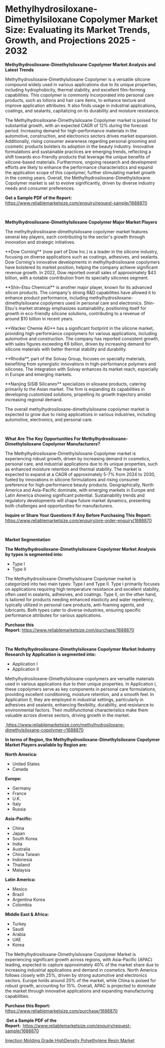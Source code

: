 <p><h1>Methylhydrosiloxane-Dimethylsiloxane Copolymer Market Size: Evaluating its Market Trends, Growth, and Projections 2025 - 2032</h1></p><p><strong>Methylhydrosiloxane-Dimethylsiloxane Copolymer Market Analysis and Latest Trends</strong></p>
<p><p>Methylhydrosiloxane-Dimethylsiloxane Copolymer is a versatile silicone compound widely used in various applications due to its unique properties, including hydrophobicity, thermal stability, and excellent film-forming capabilities. This copolymer is commonly incorporated into personal care products, such as lotions and hair care items, to enhance texture and improve application attributes. It also finds usage in industrial applications, coatings, and sealants, capitalizing on its durability and moisture resistance.</p><p>The Methylhydrosiloxane-Dimethylsiloxane Copolymer market is poised for substantial growth, with an expected CAGR of 12% during the forecast period. Increasing demand for high-performance materials in the automotive, construction, and electronics sectors drives market expansion. Additionally, rising consumer awareness regarding personal grooming and cosmetic products bolsters its adoption in the beauty industry. Innovative formulations and sustainable practices are emerging trends, reflecting a shift towards eco-friendly products that leverage the unique benefits of silicone-based materials. Furthermore, ongoing research and development efforts are likely to enhance the performance characteristics and expand the application scope of this copolymer, further stimulating market growth in the coming years. Overall, the Methylhydrosiloxane-Dimethylsiloxane Copolymer market is set to evolve significantly, driven by diverse industry needs and consumer preferences.</p></p>
<p><strong>Get a Sample PDF of the Report:&nbsp;</strong> <a href="https://www.reliablemarketsize.com/enquiry/request-sample/1688870?utm_campaign=3192&utm_medium=2&utm_source=Github&utm_content=ia&utm_term=26032025&utm_id=methylhydrosiloxane-dimethylsiloxane-copolymer">https://www.reliablemarketsize.com/enquiry/request-sample/1688870</a></p>
<p>&nbsp;</p>
<p><strong>Methylhydrosiloxane-Dimethylsiloxane Copolymer Major Market Players</strong></p>
<p><p>The methylhydrosiloxane-dimethylsiloxane copolymer market features several key players, each contributing to the sector's growth through innovation and strategic initiatives. </p><p>**Dow Corning** (now part of Dow Inc.) is a leader in the silicone industry, focusing on diverse applications such as coatings, adhesives, and sealants. Dow Corning's innovative developments in methylhydrosiloxane copolymers have bolstered its market position, helping the company achieve significant revenue growth. In 2022, Dow reported overall sales of approximately $43 billion, with a notable contribution from its specialty silicones segment.</p><p>**Shin-Etsu Chemical** is another major player, known for its advanced silicon products. The company's strong R&D capabilities have allowed it to enhance product performance, including methylhydrosiloxane-dimethylsiloxane copolymers used in personal care and electronics. Shin-Etsu's market strategy emphasizes sustainability, positioning itself for growth in eco-friendly silicone solutions, contributing to a revenue of around $10 billion in recent years.</p><p>**Wacker Chemie AG** has a significant footprint in the silicone market, providing high-performance copolymers for various applications, including automotive and construction. The company has reported consistent growth, with sales figures exceeding €6 billion, driven by increasing demand for silicone materials with better thermal stability and durability.</p><p>**Rhodia**, part of the Solvay Group, focuses on specialty materials, benefiting from synergistic innovations in high-performance polymers and silicones. The integration with Solvay enhances its market reach, especially in Europe and emerging markets.</p><p>**Nanjing SiSiB Silicanes** specializes in siloxane products, catering primarily to the Asian market. The firm is expanding its capabilities in developing customized solutions, propelling its growth trajectory amidst increasing regional demand.</p><p>The overall methylhydrosiloxane-dimethylsiloxane copolymer market is expected to grow due to rising applications in various industries, including automotive, electronics, and personal care.</p></p>
<p>&nbsp;</p>
<p><strong>What Are The Key Opportunities For Methylhydrosiloxane-Dimethylsiloxane Copolymer Manufacturers?</strong></p>
<p><p>The Methylhydrosiloxane-Dimethylsiloxane Copolymer market is experiencing robust growth, driven by increasing demand in cosmetics, personal care, and industrial applications due to its unique properties, such as enhanced moisture retention and thermal stability. The market is expected to expand at a CAGR of approximately 5-7% from 2024 to 2030, fueled by innovations in silicone formulations and rising consumer preference for high-performance beauty products. Geographically, North America and Asia-Pacific dominate, with emerging markets in Europe and Latin America showing significant potential. Sustainability trends and regulatory developments will shape future market dynamics, presenting both challenges and opportunities for manufacturers.</p></p>
<p><strong>Inquire or Share Your Questions If Any Before Purchasing This Report:</strong> <a href="https://www.reliablemarketsize.com/enquiry/pre-order-enquiry/1688870?utm_campaign=3192&utm_medium=2&utm_source=Github&utm_content=ia&utm_term=26032025&utm_id=methylhydrosiloxane-dimethylsiloxane-copolymer">https://www.reliablemarketsize.com/enquiry/pre-order-enquiry/1688870</a></p>
<p>&nbsp;</p>
<p><strong>Market Segmentation</strong></p>
<p><strong>The Methylhydrosiloxane-Dimethylsiloxane Copolymer Market Analysis by types is segmented into:</strong></p>
<p><ul><li>Type I</li><li>Type II</li></ul></p>
<p><p>The Methylhydrosiloxane-Dimethylsiloxane Copolymer market is categorized into two main types: Type I and Type II. Type I primarily focuses on applications requiring high temperature resistance and excellent stability, often used in sealants, adhesives, and coatings. Type II, on the other hand, is tailored for products needing enhanced elasticity and water repellency, typically utilized in personal care products, anti-foaming agents, and lubricants. Both types cater to diverse industries, ensuring specific performance attributes for various applications.</p></p>
<p><strong>Purchase this Report:&nbsp;</strong><a href="https://www.reliablemarketsize.com/purchase/1688870?utm_campaign=3192&utm_medium=2&utm_source=Github&utm_content=ia&utm_term=26032025&utm_id=methylhydrosiloxane-dimethylsiloxane-copolymer">https://www.reliablemarketsize.com/purchase/1688870</a></p>
<p>&nbsp;</p>
<p><strong>The Methylhydrosiloxane-Dimethylsiloxane Copolymer Market Industry Research by Application is segmented into:</strong></p>
<p><ul><li>Application I</li><li>Application II</li></ul></p>
<p><p>Methylhydrosiloxane-Dimethylsiloxane copolymers are versatile materials used in various applications due to their unique properties. In Application I, these copolymers serve as key components in personal care formulations, providing excellent conditioning, moisture retention, and a smooth feel. In Application II, they are employed in industrial settings, particularly in adhesives and sealants, enhancing flexibility, durability, and resistance to environmental factors. Their multifunctional characteristics make them valuable across diverse sectors, driving growth in the market.</p></p>
<p><a href="https://www.reliablemarketsize.com/methylhydrosiloxane-dimethylsiloxane-copolymer-r1688870?utm_campaign=3192&utm_medium=2&utm_source=Github&utm_content=ia&utm_term=26032025&utm_id=methylhydrosiloxane-dimethylsiloxane-copolymer">&nbsp;https://www.reliablemarketsize.com/methylhydrosiloxane-dimethylsiloxane-copolymer-r1688870</a></p>
<p><strong>In terms of Region, the Methylhydrosiloxane-Dimethylsiloxane Copolymer Market Players available by Region are:</strong></p>
<p>
    <p> <strong> North America: </strong>
        <ul>
            <li>United States</li>
            <li>Canada</li>
        </ul>
        </p> 
    <p> <strong> Europe: </strong>
        <ul>
            <li>Germany</li>
            <li>France</li>
            <li>U.K.</li>
            <li>Italy</li>
            <li>Russia</li>
        </ul>
        </p> 
    <p> <strong> Asia-Pacific: </strong>
        <ul>
            <li>China</li>
            <li>Japan</li>
            <li>South Korea</li>
            <li>India</li>
            <li>Australia</li>
            <li>China Taiwan</li>
            <li>Indonesia</li>
            <li>Thailand</li>
            <li>Malaysia</li>
        </ul>
        </p> 
    <p> <strong> Latin America: </strong>
        <ul>
            <li>Mexico</li>
            <li>Brazil</li>
            <li>Argentina Korea</li>
            <li>Colombia</li>
        </ul>
        </p> 
    <p> <strong> Middle East & Africa: </strong>
        <ul>
            <li>Turkey</li>
            <li>Saudi</li>
            <li>Arabia</li>
            <li>UAE</li>
            <li>Korea</li>
        </ul>
    </p>
    </p>
<p><p>The Methylhydrosiloxane-Dimethylsiloxane Copolymer Market is experiencing significant growth across regions, with Asia-Pacific (APAC) leading, expected to capture approximately 40% of the market share due to increasing industrial applications and demand in cosmetics. North America follows closely with 25%, driven by strong automotive and electronics sectors. Europe holds around 20% of the market, while China is poised for robust growth, accounting for 15%. Overall, APAC is projected to dominate the market through innovative applications and expanding manufacturing capabilities.</p></p>
<p><strong>Purchase this Report: </strong><a href="https://www.reliablemarketsize.com/purchase/1688870?utm_campaign=3192&utm_medium=2&utm_source=Github&utm_content=ia&utm_term=26032025&utm_id=methylhydrosiloxane-dimethylsiloxane-copolymer">https://www.reliablemarketsize.com/purchase/1688870</a></p>
<p>&nbsp;<strong>Get a Sample PDF of the Report:&nbsp;&nbsp;</strong><a href="https://www.reliablemarketsize.com/enquiry/request-sample/1688870?utm_campaign=3192&utm_medium=2&utm_source=Github&utm_content=ia&utm_term=26032025&utm_id=methylhydrosiloxane-dimethylsiloxane-copolymer">https://www.reliablemarketsize.com/enquiry/request-sample/1688870</a></p>
<p><strong></strong></p>
<p><p><a href="https://github.com/lynlynyusay/Market-Research-Report-List-1/blob/main/injection-molding-grade-highdensity-polyethylene-resin-market.md?utm_campaign=3192&utm_medium=2&utm_source=Github&utm_content=ia&utm_term=26032025&utm_id=methylhydrosiloxane-dimethylsiloxane-copolymer">Injection Molding Grade HighDensity Polyethylene Resin Market</a></p></p>